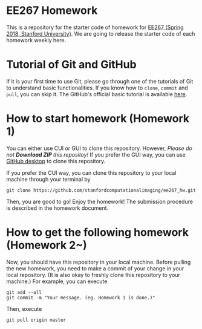 # EE267 Homework
This is a repository for the starter code of homework for [EE267 (Spring 2018, Stanford University)](https://stanford.edu/class/ee267/). We are going to release the starter code of each homework weekly here.

# Tutorial of Git and GitHub
If it is your first time to use Git, please go through one of the tutorials of Git to understand basic functionalities. If you know how to `clone`, `commit` and `pull`, you can skip it. The GitHub's official basic tutorial is available [here](https://guides.github.com/activities/hello-world/).

# How to start homework (Homework 1)
You can either use CUI or GUI to clone this repository. However, *Please do not **Download ZIP** this repositoy!* If you prefer the GUI way, you can use [GitHub desktop](https://desktop.github.com/) to clone this repository.

If you prefer the CUI way, you can clone this repository to your local machine through your terminal by
```shell
git clone https://github.com/stanfordcomputationalimaging/ee267_hw.git
```
Then, you are good to go! Enjoy the homework! The submission procedure is described in the homework document.

# How to get the following homework (Homework 2~)
Now, you should have this repository in your local machine. Before pulling the new homework, you need to make a commit of your change in your local repository. (It is also okay to freshly clone this repository to your machine.)
For example, you can execute
```shell
git add --all
git commit -m "Your message. (eg. Homework 1 is done.)"
```
Then, execute
```shell
git pull origin master
```
